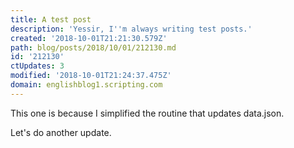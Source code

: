 ```yaml
---
title: A test post
description: 'Yessir, I''m always writing test posts.'
created: '2018-10-01T21:21:30.579Z'
path: blog/posts/2018/10/01/212130.md
id: '212130'
ctUpdates: 3
modified: '2018-10-01T21:24:37.475Z'
domain: englishblog1.scripting.com
---
```

This one is because I simplified the routine that updates data.json.

Let's do another update.